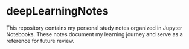 # deepLearningNotes
This repository contains my personal study notes organized in Jupyter Notebooks. These notes document my learning journey and serve as a reference for future review.
